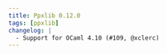 ```yaml
---
title: Ppxlib 0.12.0
tags: [ppxlib]
changelog: |
  - Support for OCaml 4.10 (#109, @xclerc)
---
```



